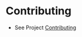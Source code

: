 # Contributing 

* See Project [Contributing](https://github.com/Kingsrook/qqq/blob/develop/CONTRIBUTING.md)

